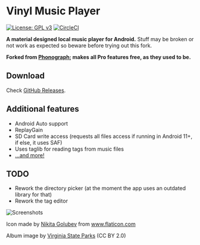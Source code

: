 # Vinyl Music Player
[![License: GPL v3](https://img.shields.io/badge/License-GPL%20v3-blue.svg)](https://github.com/AdrienPoupa/VinylMusicPlayer/blob/master/LICENSE.txt) [![CircleCI](https://circleci.com/gh/AdrienPoupa/VinylMusicPlayer/tree/master.svg?style=svg)](https://circleci.com/gh/AdrienPoupa/VinylMusicPlayer/tree/master)

**A material designed local music player for Android.**
Stuff may be broken or not work as expected so beware before trying out this fork.

**Forked from [Phonograph](https://github.com/kabouzeid/Phonograph); makes all Pro features free, as they used to be.**

## Download
Check [GitHub Releases](https://github.com/Nightdavisao/VinylMusicPlayer/releases).

## Additional features
* Android Auto support
* ReplayGain
* SD Card write access (requests all files access if running in Android 11+, if else, it uses SAF)
* Uses taglib for reading tags from music files
* [...and more!](https://github.com/AdrienPoupa/VinylMusicPlayer/blob/master/CHANGELOG.md)

## TODO
* Rework the directory picker (at the moment the app uses an outdated library for that)
* Rework the tag editor

![Screenshots](./art/art.png?raw=true)

Icon made by [Nikita Golubev](https://www.flaticon.com/authors/nikita-golubev) from www.flaticon.com

Album image by [Virginia State Parks](https://www.flickr.com/photos/vastateparksstaff/38645226714/) (CC BY 2.0)
